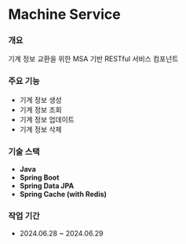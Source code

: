 # Machine Service

### 개요
기계 정보 교환을 위한 MSA 기반 RESTful 서비스 컴포넌트

### 주요 기능
- 기계 정보 생성
- 기계 정보 조회
- 기계 정보 업데이트
- 기계 정보 삭제

### 기술 스택
- **Java**
- **Spring Boot**
- **Spring Data JPA**
- **Spring Cache (with Redis)**

### 작업 기간
- 2024.06.28 ~ 2024.06.29